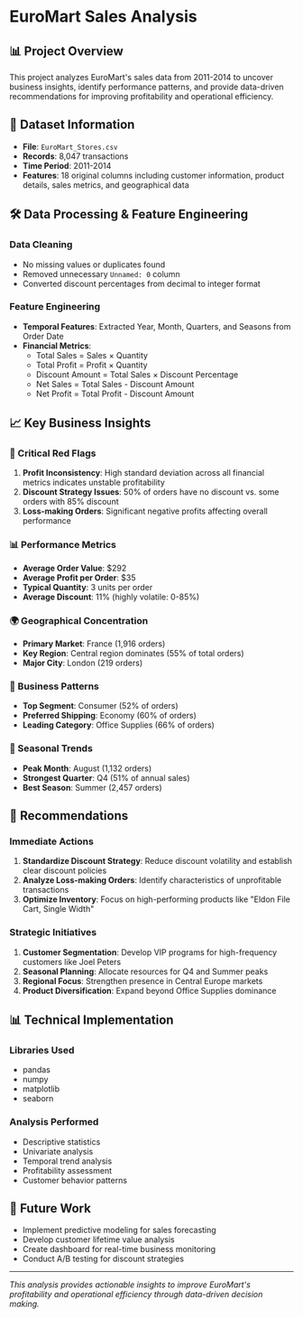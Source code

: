 # EuroMart Sales Analysis

## 📊 Project Overview
This project analyzes EuroMart's sales data from 2011-2014 to uncover business insights, identify performance patterns, and provide data-driven recommendations for improving profitability and operational efficiency.

## 📁 Dataset Information
- **File**: `EuroMart_Stores.csv`
- **Records**: 8,047 transactions
- **Time Period**: 2011-2014
- **Features**: 18 original columns including customer information, product details, sales metrics, and geographical data

## 🛠️ Data Processing & Feature Engineering

### Data Cleaning
- No missing values or duplicates found
- Removed unnecessary `Unnamed: 0` column
- Converted discount percentages from decimal to integer format

### Feature Engineering
- **Temporal Features**: Extracted Year, Month, Quarters, and Seasons from Order Date
- **Financial Metrics**:
  - Total Sales = Sales × Quantity
  - Total Profit = Profit × Quantity
  - Discount Amount = Total Sales × Discount Percentage
  - Net Sales = Total Sales - Discount Amount
  - Net Profit = Total Profit - Discount Amount

## 📈 Key Business Insights

### 🚩 Critical Red Flags
1. **Profit Inconsistency**: High standard deviation across all financial metrics indicates unstable profitability
2. **Discount Strategy Issues**: 50% of orders have no discount vs. some orders with 85% discount
3. **Loss-making Orders**: Significant negative profits affecting overall performance

### 📊 Performance Metrics
- **Average Order Value**: $292
- **Average Profit per Order**: $35
- **Typical Quantity**: 3 units per order
- **Average Discount**: 11% (highly volatile: 0-85%)

### 🌍 Geographical Concentration
- **Primary Market**: France (1,916 orders)
- **Key Region**: Central region dominates (55% of total orders)
- **Major City**: London (219 orders)

### 🏢 Business Patterns
- **Top Segment**: Consumer (52% of orders)
- **Preferred Shipping**: Economy (60% of orders)
- **Leading Category**: Office Supplies (66% of orders)

### 📅 Seasonal Trends
- **Peak Month**: August (1,132 orders)
- **Strongest Quarter**: Q4 (51% of annual sales)
- **Best Season**: Summer (2,457 orders)

## 🎯 Recommendations

### Immediate Actions
1. **Standardize Discount Strategy**: Reduce discount volatility and establish clear discount policies
2. **Analyze Loss-making Orders**: Identify characteristics of unprofitable transactions
3. **Optimize Inventory**: Focus on high-performing products like "Eldon File Cart, Single Width"

### Strategic Initiatives
1. **Customer Segmentation**: Develop VIP programs for high-frequency customers like Joel Peters
2. **Seasonal Planning**: Allocate resources for Q4 and Summer peaks
3. **Regional Focus**: Strengthen presence in Central Europe markets
4. **Product Diversification**: Expand beyond Office Supplies dominance

## 📊 Technical Implementation

### Libraries Used
- pandas
- numpy
- matplotlib
- seaborn

### Analysis Performed
- Descriptive statistics
- Univariate analysis
- Temporal trend analysis
- Profitability assessment
- Customer behavior patterns

## 🔮 Future Work
- Implement predictive modeling for sales forecasting
- Develop customer lifetime value analysis
- Create dashboard for real-time business monitoring
- Conduct A/B testing for discount strategies

---

*This analysis provides actionable insights to improve EuroMart's profitability and operational efficiency through data-driven decision making.*
